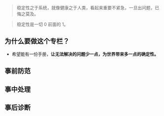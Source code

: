 > 稳定性之于系统，就像健康之于人类，看起来重要不紧急，一旦出问题，已悔之莫及。

> 稳定性是一切 0 前面的 1。

## 为什么要做这个专栏？
* 希望能有一份手册，**让无法解决的问题少一点，为世界带来多一点的确定性。**


## 事前防范


## 事中处理


## 事后诊断
